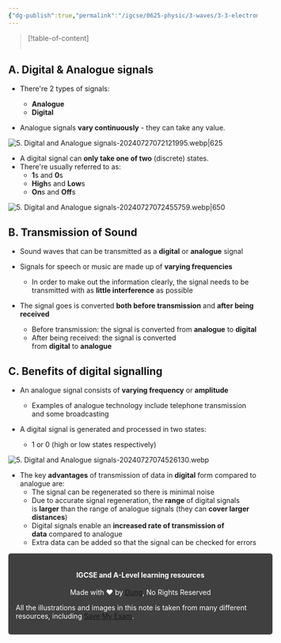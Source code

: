 ```yaml
---
{"dg-publish":true,"permalink":"/igcse/0625-physic/3-waves/3-3-electromagnetic-spectrum/5-digital-and-analogue-signals/","tags":["IGCSE","Physics"],"noteIcon":""}
---
```


> [!table-of-content]
> ```table-of-contents
> ```

## A. Digital & Analogue signals
- There're 2 types of signals:
	- **Analogue**
	- **Digital**

- Analogue signals **vary continuously** - they can take any value.

![5. Digital and Analogue signals-20240727072121995.webp|625](/img/user/IGCSE/0625%20-%20Physic/3.%20Waves/3.3.%20Electromagnetic%20spectrum/Resources/5.%20Digital%20and%20Analogue%20signals-20240727072121995.webp)

- A digital signal can **only take one of two** (discrete) states.
- There're usually referred to as:
	- **1**s and **0**s
	- **High**s and **Low**s
	- **On**s and **Off**s

![5. Digital and Analogue signals-20240727072455759.webp|650](/img/user/IGCSE/0625%20-%20Physic/3.%20Waves/3.3.%20Electromagnetic%20spectrum/Resources/5.%20Digital%20and%20Analogue%20signals-20240727072455759.webp)

## B. Transmission of Sound
- Sound waves that can be transmitted as a **digital** or **analogue** signal
- Signals for speech or music are made up of **varying frequencies**
    - In order to make out the information clearly, the signal needs to be transmitted with as **little interference** as possible

- The signal goes is converted **both before transmission** and **after being received**
    - Before transmission: the signal is converted from **analogue** to **digital**
    - After being received: the signal is converted from **digital** to **analogue**

## C. Benefits of digital signalling
- An analogue signal consists of **varying frequency** or **amplitude**
    - Examples of analogue technology include telephone transmission and some broadcasting

- A digital signal is generated and processed in two states:
    - 1 or 0 (high or low states respectively)

![5. Digital and Analogue signals-20240727074526130.webp](/img/user/IGCSE/0625%20-%20Physic/3.%20Waves/3.3.%20Electromagnetic%20spectrum/Resources/5.%20Digital%20and%20Analogue%20signals-20240727074526130.webp)

- The key **advantages** of transmission of data in **digital** form compared to analogue are:
    - The signal can be regenerated so there is minimal noise
    - Due to accurate signal regeneration, the **range** of digital signals is **larger** than the range of analogue signals (they can **cover larger distances**)
    - Digital signals enable an **increased rate of transmission of data** compared to analogue
    - Extra data can be added so that the signal can be checked for errors


<div class="transclusion internal-embed is-loaded"><div class="markdown-embed">





<div style="background-color: #404040; padding:15px; border-radius: 5px; color: #fff; width: 100%">
<h4 style="text-align: center">IGCSE and A-Level learning resources</h4>
<p style="text-align: center">Made with ♥ by <a href="https://www.facebook.com/luong.tuandung.3/" target="_blank">Dung</a>, No Rights Reserved</p>
<p>All the illustrations and images in this note is taken from many different resources, including <a href="https://www.savemyexams.com/" target="_blank">Save My Exam</a>.</p>
</div>


</div></div>
